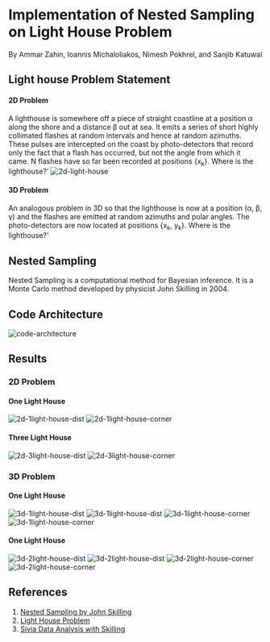 # Implementation of Nested Sampling on Light House Problem
By Ammar Zahin, Ioannis Michaloliakos, Nimesh Pokhrel, and Sanjib Katuwal

## Light house Problem Statement
#### 2D Problem
A lighthouse is somewhere off a piece of straight coastline at a position α along the shore and a distance β out at sea. It emits a series of short highly collimated flashes at random intervals and hence at random azimuths. These pulses are intercepted on the coast by photo-detectors that record only the fact that a flash has occurred, but not the angle from which it came. N flashes have so far been recorded at positions {x<sub>k</sub>}. Where is the lighthouse?’
![2d-light-house](images/2d_light_house.jpg)

#### 3D Problem
An analogous problem in 3D so that the lighthouse is now at a position (α, β, γ) and the flashes are emitted at random azimuths and polar angles. The photo-detectors are now located at positions {x<sub>k</sub>, y<sub>k</sub>}. Where is the lighthouse?’

## Nested Sampling
Nested Sampling is a computational method for Bayesian inference. It is a Monte Carlo method developed by physicist John Skilling in 2004.

## Code Architecture
![code-architecture](images/architecture.png)
## Results
### 2D Problem
#### One Light House
![2d-1light-house-dist](images/2D1LHW.png)
![2d-1light-house-corner](images/2D1LHC.png)

#### Three Light House
![2d-3light-house-dist](images/2D3LHW.png)
![2d-3light-house-corner](images/2D3LHC.png)

### 3D Problem
#### One Light House
![3d-1light-house-dist](images/3D1LHD.png)
![3d-1light-house-dist](images/3D1LHW.png)
![3d-1light-house-corner](images/3D1LHC.png)
![3d-1light-house-corner](images/3D1LH3D.png)

#### One Light House
![3d-2light-house-dist](images/3D2LHD.png)
![3d-2light-house-dist](images/3D2LHW.png)
![3d-2light-house-corner](images/3D2LHC.png)
![3d-2light-house-corner](images/3D2LH3D.png)


## References
1. [Nested Sampling by John Skilling](https://projecteuclid.org/journals/bayesian-analysis/volume-1/issue-4/Nested-sampling-for-general-Bayesian-computation/10.1214/06-BA127.full)
2. [Light House Problem](http://www.di.fc.ul.pt/~jpn/r/bugs/lighthouse.html)
3. [Sivia Data Analysis with Skilling](https://www.amazon.com/dp/0198568320)